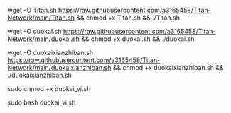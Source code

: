 wget -O Titan.sh https://raw.githubusercontent.com/a3165458/Titan-Network/main/Titan.sh && chmod +x Titan.sh && ./Titan.sh

wget -O duokai.sh https://raw.githubusercontent.com/a3165458/Titan-Network/main/duokai.sh && chmod +x duokai.sh && ./duokai.sh

wget -O duokaixianzhiban.sh https://raw.githubusercontent.com/a3165458/Titan-Network/main/duokaixianzhiban.sh && chmod +x duokaixianzhiban.sh && ./duokaixianzhiban.sh

sudo chmod +x duokai_vi.sh

sudo bash duokai_vi.sh